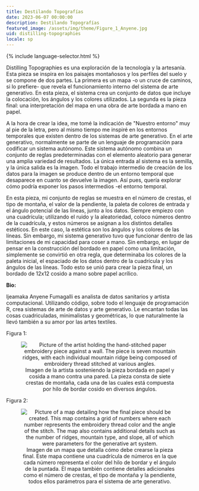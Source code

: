 ```yaml
---
title: Destilando Topografías
date: 2023-06-07 00:00:00
description: Destilando Topografías
featured_image: /assets/img/theme/Figure_1_Anyene.jpg
uid: distilling-topographies
locale: sp
---
```


{% include language-selector.html %}

Distilling Topographies es una exploración de la tecnología y la artesanía. Esta pieza se inspira en los paisajes montañosos y los perfiles del suelo y se compone de dos partes. La primera es un mapa -o un cruce de caminos, si lo prefiere- que revela el funcionamiento interno del sistema de arte generativo. En esta pieza, el sistema crea un conjunto de datos que incluye la colocación, los ángulos y los colores utilizados. La segunda es la pieza final: una interpretación del mapa en una obra de arte bordada a mano en papel.

A la hora de crear la idea, me tomé la indicación de "Nuestro entorno" muy al pie de la letra, pero al mismo tiempo me inspiré en los entornos temporales que existen dentro de los sistemas de arte generativo. En el arte generativo, normalmente se parte de un lenguaje de programación para codificar un sistema autónomo. Este sistema autónomo combina un conjunto de reglas predeterminadas con el elemento aleatorio para generar una amplia variedad de resultados. La única entrada al sistema es la semilla, y la única salida es la imagen. Todo el trabajo intermedio de creación de los datos para la imagen se produce dentro de un entorno temporal que desaparece en cuanto se devuelve la imagen. Así pues, quería explorar cómo podría exponer los pasos intermedios -el entorno temporal.

En esta pieza, mi conjunto de reglas se muestra en el número de crestas, el tipo de montaña, el valor de la pendiente, la paleta de colores de entrada y el ángulo potencial de las líneas, junto a los datos. Siempre empiezo con una cuadrícula; utilizando el ruido y la aleatoriedad, coloco números dentro de la cuadrícula, y estos números se asignan a los distintos detalles estéticos. En este caso, la estética son los ángulos y los colores de las líneas. Sin embargo, mi sistema generativo tuvo que funcionar dentro de las limitaciones de mi capacidad para coser a mano. Sin embargo, en lugar de pensar en la construcción del bordado en papel como una limitación, simplemente se convirtió en otra regla, que determinaba los colores de la paleta inicial, el espaciado de los datos dentro de la cuadrícula y los ángulos de las líneas. Todo esto se unió para crear la pieza final, un bordado de 12x12 cosido a mano sobre papel acrílico.

**Bio:**

Ijeamaka Anyene Fumagalli es analista de datos sanitarios y artista computacional. Utilizando código, sobre todo el lenguaje de programación R, crea sistemas de arte de datos y arte generativo. Le encantan todas las cosas cuadriculadas, minimalistas y geométricas, lo que naturalmente la llevó también a su amor por las artes textiles.

Figura 1:

<center>
<figure>
	<img src="../assets/img/theme/Figure_1_Anyene.jpg" alt="Picture of the artist holding the hand-stitched paper embroidery piece against a wall. The piece is seven mountain ridges, with each individual mountain ridge being composed of embroidery thread stitched at various angles.">
    Imagen de la artista sosteniendo la pieza bordada en papel y cosida a mano contra una pared. La pieza consta de siete crestas de montaña, cada una de las cuales está compuesta por hilo de bordar cosido en diversos ángulos. 
</figure>
</center>

Figura 2:

<center>
<figure>
	<img src="../assets/img/theme/Figure_2_Anyene.png" alt="Picture of a map detailing how the final piece should be created. This map contains a grid of numbers where each number represents the embroidery thread color and the angle of the stitch. The map also contains additional details such as the number of ridges, mountain type, and slope, all of which were parameters for the generative art system.">
    Imagen de un mapa que detalla cómo debe crearse la pieza final. Este mapa contiene una cuadrícula de números en la que cada número representa el color del hilo de bordar y el ángulo de la puntada. El mapa también contiene detalles adicionales como el número de crestas, el tipo de montaña y la pendiente, todos ellos parámetros para el sistema de arte generativo. 
</figure>
</center>

